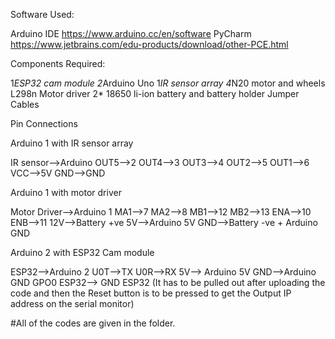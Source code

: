 Software Used:

Arduino IDE
https://www.arduino.cc/en/software
PyCharm
https://www.jetbrains.com/edu-products/download/other-PCE.html


Components Required:

1*ESP32 cam module
2*Arduino Uno
1*IR sensor array
4*N20 motor and wheels
L298n Motor driver
2* 18650 li-ion battery and battery holder 
Jumper Cables

Pin Connections

Arduino 1 with IR sensor array 

IR sensor-->Arduino 
OUT5-->2
OUT4-->3
OUT3-->4
OUT2-->5
OUT1-->6
VCC-->5V
GND-->GND

Arduino 1 with motor driver

Motor Driver-->Arduino 1
MA1-->7
MA2-->8
MB1-->12
MB2-->13
ENA-->10
ENB-->11
12V-->Battery +ve
5V-->Arduino 5V
GND-->Battery -ve + Arduino GND

Arduino 2 with ESP32 Cam module

ESP32-->Arduino 2
U0T-->TX
U0R-->RX
5V--> Arduino 5V
GND-->Arduino GND
GPO0 ESP32--> GND ESP32 (It has to be pulled out after uploading the code and then the Reset button is to be pressed to get the Output IP address on the serial monitor)


#All of the codes are given in the folder. 


